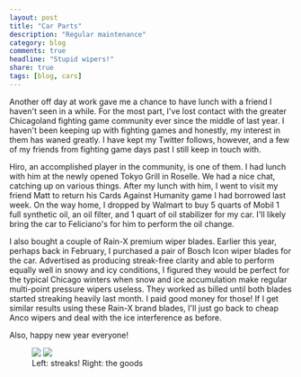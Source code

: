 ```yaml
---
layout: post
title: "Car Parts"
description: "Regular maintenance"
category: blog
comments: true
headline: "Stupid wipers!"
share: true
tags: [blog, cars]
---
```

Another off day at work gave me a chance to have lunch with a friend I haven't seen in a while.  For the most part, I've lost contact with the greater Chicagoland fighting game community ever since the middle of last year.  I haven't been keeping up with fighting games and honestly, my interest in them has waned greatly.  I have kept my Twitter follows, however, and a few of my friends from fighting game days past I still keep in touch with.

Hiro, an accomplished player in the community, is one of them.  I had lunch with him at the newly opened Tokyo Grill in Roselle.  We had a nice chat, catching up on various things.  After my lunch with him, I went to visit my friend Matt to return his Cards Against Humanity game I had borrowed last week.  On the way home, I dropped by Walmart to buy 5 quarts of Mobil 1 full synthetic oil, an oil filter, and 1 quart of oil stabilizer for my car.  I'll likely bring the car to Feliciano's for him to perform the oil change.

I also bought a couple of Rain-X premium wiper blades.  Earlier this year, perhaps back in February, I purchased a pair of Bosch Icon wiper blades for the car.  Advertised as producing streak-free clarity and able to perform equally well in snowy and icy conditions, I figured they would be perfect for the typical Chicago winters when snow and ice accumulation make regular multi-point pressure wipers useless.  They worked as billed until both blades started streaking heavily last month.  I paid good money for those!  If I get similar results using these Rain-X brand blades, I'll just go back to cheap Anco wipers and deal with the ice interference as before.

Also, happy new year everyone!

<figure class="half">
     <a href="{{ site.url }}/images/streaks.jpg"><img src="{{ site.url }}/images/streaks.jpg"></a>
     <a href="{{ site.url }}/images/car_parts.jpg"><img src="{{ site.url }}/images/car_parts.jpg"></a>
     <figcaption>Left: streaks! Right: the goods</figcaption>
</figure>
